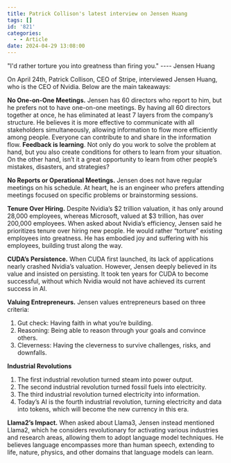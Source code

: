 ```yaml
---
title: Patrick Collison's latest interview on Jensen Huang
tags: []
id: '821'
categories:
  - - Article
date: 2024-04-29 13:08:00
---
```


"I'd rather torture you into greatness than firing you." ---- Jensen Huang

On April 24th, Patrick Collison, CEO of Stripe, interviewed Jensen Huang, who is the CEO of Nvidia. Below are the main takeaways:

**No One-on-One Meetings.** Jensen has 60 directors who report to him, but he prefers not to have one-on-one meetings. By having all 60 directors together at once, he has eliminated at least 7 layers from the company’s structure. He believes it is more effective to communicate with all stakeholders simultaneously, allowing information to flow more efficiently among people. Everyone can contribute to and share in the information flow. **Feedback is learning**. Not only do you work to solve the problem at hand, but you also create conditions for others to learn from your situation. On the other hand, isn’t it a great opportunity to learn from other people’s mistakes, disasters, and strategies?

**No Reports or Operational Meetings.** Jensen does not have regular meetings on his schedule. At heart, he is an engineer who prefers attending meetings focused on specific problems or brainstorming sessions.

**Tenure Over Hiring.** Despite Nvidia’s $2 trillion valuation, it has only around 28,000 employees, whereas Microsoft, valued at $3 trillion, has over 200,000 employees. When asked about Nvidia’s efficiency, Jensen said he prioritizes tenure over hiring new people. He would rather “torture” existing employees into greatness. He has embodied joy and suffering with his employees, building trust along the way.

**CUDA’s Persistence.** When CUDA first launched, its lack of applications nearly crashed Nvidia’s valuation. However, Jensen deeply believed in its value and insisted on persisting. It took ten years for CUDA to become successful, without which Nvidia would not have achieved its current success in AI.

**Valuing Entrepreneurs.** Jensen values entrepreneurs based on three criteria:

1.  Gut check: Having faith in what you’re building.
2.  Reasoning: Being able to reason through your goals and convince others.
3.  Cleverness: Having the cleverness to survive challenges, risks, and downfalls.

**Industrial Revolutions**

1.  The first industrial revolution turned steam into power output.
2.  The second industrial revolution turned fossil fuels into electricity.
3.  The third industrial revolution turned electricity into information.
4.  Today’s AI is the fourth industrial revolution, turning electricity and data into tokens, which will become the new currency in this era.

**Llama2’s Impact.** When asked about Llama3, Jensen instead mentioned Llama2, which he considers revolutionary for activating various industries and research areas, allowing them to adopt language model techniques. He believes language encompasses more than human speech, extending to life, nature, physics, and other domains that language models can learn.